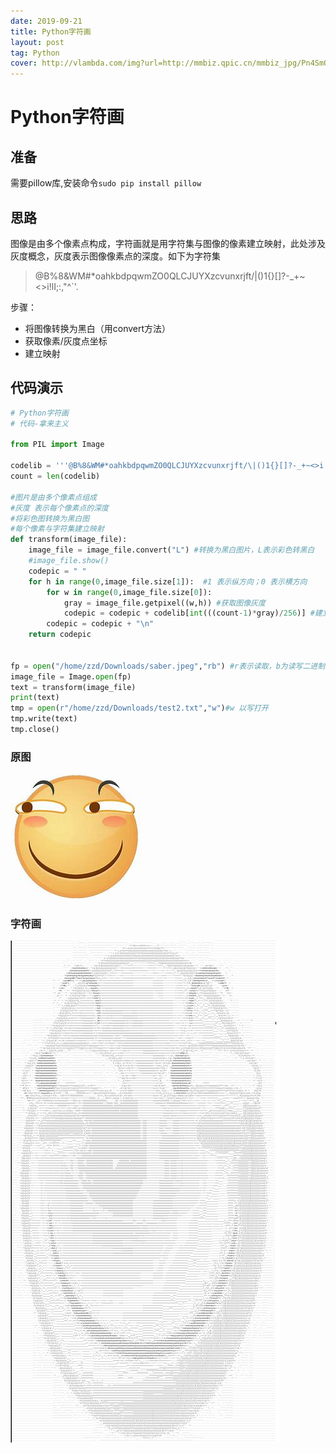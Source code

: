 ```yaml
---
date: 2019-09-21
title: Python字符画
layout: post
tag: Python
cover: http://vlambda.com/img?url=http://mmbiz.qpic.cn/mmbiz_jpg/Pn4Sm0RsAujoaaWibO7gnIkJjtP6PEJj5qFSQ3XsZJM5plucIPj7pcRKk5x0p0zxfvZQiaoXujWs6VjWXmmwvpRg/0
---
```


# Python字符画

## 准备

需要pillow库,安装命令`sudo pip install pillow`

## 思路

图像是由多个像素点构成，字符画就是用字符集与图像的像素建立映射，此处涉及灰度概念，灰度表示图像像素点的深度。如下为字符集

> @B%8&WM#*oahkbdpqwmZO0QLCJUYXzcvunxrjft/\|()1{}[]?-_+~<>i!lI;:,"^`'. 

步骤：

- 将图像转换为黑白（用convert方法）
- 获取像素/灰度点坐标
- 建立映射

## 代码演示

```python
# Python字符画
# 代码-拿来主义

from PIL import Image

codelib = '''@B%8&WM#*oahkbdpqwmZO0QLCJUYXzcvunxrjft/\|()1{}[]?-_+~<>i!lI;:,"^`'. ''' #长度为69
count = len(codelib)

#图片是由多个像素点组成
#灰度 表示每个像素点的深度
#将彩色图转换为黑白图
#每个像素与字符集建立映射
def transform(image_file):
    image_file = image_file.convert("L") #转换为黑白图片，L表示彩色转黑白
    #image_file.show()
    codepic = " "
    for h in range(0,image_file.size[1]):  #1 表示纵方向；0 表示横方向
        for w in range(0,image_file.size[0]):
            gray = image_file.getpixel((w,h)) #获取图像灰度
            codepic = codepic + codelib[int(((count-1)*gray)/256)] #建立映射
        codepic = codepic + "\n"
    return codepic


fp = open("/home/zzd/Downloads/saber.jpeg","rb") #r表示读取，b为读写二进制文件需要
image_file = Image.open(fp)
text = transform(image_file)
print(text)
tmp = open(r"/home/zzd/Downloads/test2.txt","w")#w 以写打开
tmp.write(text)
tmp.close()
```
### 原图
![原图](/../assets/img/滑稽.jpeg)

### 字符画
![字符画](/../assets/img/滑稽.png)